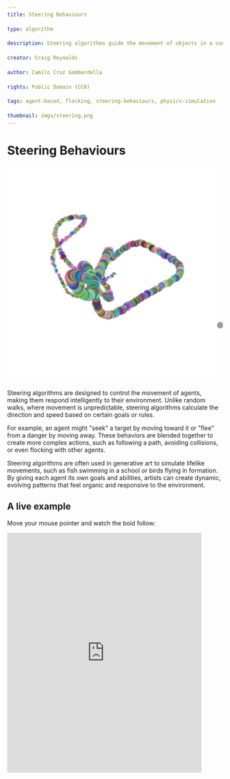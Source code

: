 ```yaml
---
title: Steering Behaviours

type: algorithm

description: Steering algorithms guide the movement of objects in a controlled and dynamic way. They allow objects to react to their surroundings and follow behaviors like seeking, fleeing, or avoiding obstacles.

creator: Craig Reynolds

author: Camilo Cruz Gambardella

rights: Public Domain (CC0)

tags: agent-based, flocking, steering-behaviours, physics-simulation

thumbnail: imgs/steering.png
---
```


# Steering Behaviours

![Steering example](imgs/steering-small.png)

Steering algorithms are designed to control the movement of agents, making them respond intelligently to their environment. Unlike random walks, where movement is unpredictable, steering algorithms calculate the direction and speed based on certain goals or rules.

For example, an agent might "seek" a target by moving toward it or "flee" from a danger by moving away. These behaviors are blended together to create more complex actions, such as following a path, avoiding collisions, or even flocking with other agents.

Steering algorithms are often used in generative art to simulate lifelike movements, such as fish swimming in a school or birds flying in formation. By giving each agent its own goals and abilities, artists can create dynamic, evolving patterns that feel organic and responsive to the environment.

## A live example

Move your mouse pointer and watch the boid follow:

<iframe height="560" style="width: 90%" scrolling="no" title="L-System" src="https://codesandbox.io/embed/zn4fwf?view=split&module=%2Fsketch.js&hidenavigation=1" frameborder="no" loading="lazy" allowtransparency="true" allowfullscreen="true"></iframe>
